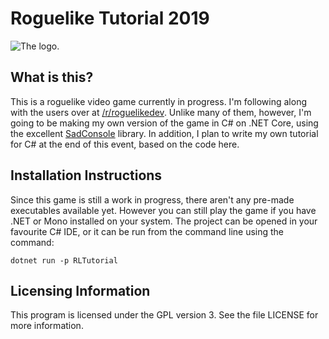 # Roguelike Tutorial 2019

![The logo.](https://i.imgur.com/3MAzEp1.png)

## What is this?
This is a roguelike video game currently in progress. I'm following along with
the users over at [/r/roguelikedev](https://reddit.com/r/roguelikedev). Unlike
many of them, however, I'm going to be making my own version of the game in C#
on .NET Core, using the excellent [SadConsole](https://sadconsole.com)
library. In addition, I plan to write my own tutorial for C# at the end of this
event, based on the code here.

## Installation Instructions
Since this game is still a work in progress, there aren't any pre-made
executables available yet. However you can still play the game if you have .NET
or Mono installed on your system. The project can be opened in your favourite C#
IDE, or it can be run from the command line using the command:

```
dotnet run -p RLTutorial
```

## Licensing Information
This program is licensed under the GPL version 3. See the file LICENSE for more
information.
